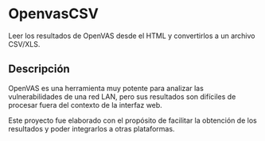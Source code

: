 # OpenvasCSV

Leer los resultados de OpenVAS desde el HTML y convertirlos a un archivo CSV/XLS.

## Descripción

OpenVAS es una herramienta muy potente para analizar las vulnerabilidades de una red LAN, pero sus resultados son difíciles de procesar fuera del contexto de la interfaz web.

Este proyecto fue elaborado con el propósito de facilitar la obtención de los resultados y poder integrarlos a otras plataformas.
